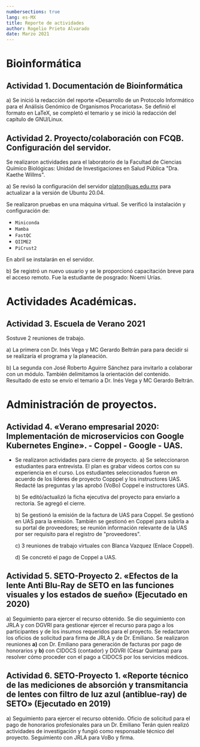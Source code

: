 ```yaml
---
numbersections: true
lang: es-MX
title: Reporte de actividades 
author: Rogelio Prieto Alvarado
date: Marzo 2021
---
```



# Bioinformática
## Actividad 1. Documentación de Bioinformática

a) Se inició la redacción del reporte «Desarrollo de un Protocolo Informático para el Análisis Genómico de Organismos Procariotas». Se definió el formato en LaTeX, se completó el temario y se inició la redacción del capítulo de GNU/Linux.


## Actividad 2. Proyecto/colaboración con FCQB. Configuración del servidor.
Se realizaron actividades para el laboratorio de la Facultad de Ciencias Químico Biológicas: Unidad de Investigaciones en Salud Pública "Dra. Kaethe Willms".

a) Se revisó la configuración del servidor platon@uas.edu.mx para actualizar a la versión de Ubuntu 20.04.

Se realizaron pruebas en una máquina virtual. Se verificó la instalación y configuración de:
- `Miniconda`
- `Mamba`
- `FastQC`
- `QIIME2`
- `PiCrust2`

En abril se instalarán en el servidor.

b) Se registró un nuevo usuario y se le proporcionó capacitación breve para el acceso remoto. Fue la estudiante de posgrado: Noemi Urías.

# Actividades Académicas.
## Actividad 3. Escuela de Verano 2021

Sostuve 2 reuniones de trabajo. 

a) La primera con Dr. Inés Vega y MC Gerardo Beltrán para  para decidir si se realizaría el programa y la planeación.

b) La segunda con José Roberto Aguirre Sánchez para invitarlo a colaborar con un módulo. También delimitamos la orientación del contenido. Resultado de esto se envío el temario a Dr. Inés Vega y MC Gerardo Beltrán.




# Administración de proyectos.
## Actividad 4. «Verano empresarial 2020: Implementación de microservicios con Google Kubernetes Engine».  - Coppel - Google - UAS.
- Se realizaron actividades para cierre de proyecto.
  a) Se seleccionaron estudiantes para entrevista. El plan es grabar videos cortos con su experiencia en el curso. Los estudiantes seleccionados fueron en acuerdo de los líderes de proyecto Copppel y los instructores UAS. Redacté las preguntas y las aprobó (VoBo) Coppel e instructores UAS.
  
  b) Se editó/actualizó la ficha ejecutiva del proyecto para enviarlo a rectoría. Se agregó el cierre.
  
  b) Se gestionó la emisión de la factura de UAS para Coppel. Se gestionó en UAS para la emisión. También se gestionó en Coppel para subirla a su portal de proveedores; se reunión información relevante de la UAS por ser requisito para el registro de "proveedores".
  
  c) 3 reuniones de trabajo virtuales con Blanca Vazquez (Enlace Coppel).
  
  d) Se concretó el pago de Coppel a UAS.
  
  
  

## Actividad 5. SETO-Proyecto 2. «Efectos de la lente Anti Blu-Ray de SETO en las funciones visuales y los estados de sueño» (Ejecutado en 2020)
 
 a) Seguimiento para ejercer el recurso obtenido. Se dio seguimiento con JRLA y con DGVRI para gestionar ejercer el recurso para pago a los participantes y de los insumos requeridos para el proyecto. Se redactaron los oficios de solicitud para firma de JRLA y de Dr. Emiliano. Se realizaron reuniones **a)** con Dr. Emiliano para generación de facturas por pago de honorarios y **b)** con CIDOCS (contador) y DGVRI (César Quintana) para resolver cómo proceder con el pago a CIDOCS por los servicios médicos.
 
## Actividad 6. SETO-Proyecto 1. «Reporte técnico de las mediciones de absorción y transmitancia de lentes con filtro de luz azul (antiblue-ray) de SETO» (Ejecutado en 2019)
 
 a) Seguimiento para ejercer el recurso obtenido. Oficio de solicitud para el pago de honorarios profesionales para un Dr. Emiliano Terán quien realizó actividades de investigación y fungió como responsable técnico del proyecto. Seguimiento con JRLA para VoBo y firma.
 
 



 



